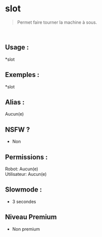 # slot

> Permet faire tourner la machine à sous.

<br>

## Usage :

*slot

## Exemples :

*slot

## Alias :

Aucun(e)

## NSFW ?

- Non

## Permissions :

Robot: Aucun(e)
<br>
Utilisateur: Aucun(e)

## Slowmode :

- 3 secondes

## Niveau Premium

- Non premium